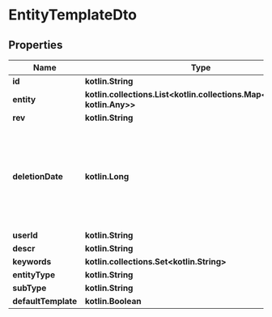 
# EntityTemplateDto

## Properties
Name | Type | Description | Notes
------------ | ------------- | ------------- | -------------
**id** | **kotlin.String** |  |
**entity** | **kotlin.collections.List&lt;kotlin.collections.Map&lt;kotlin.String, kotlin.Any&gt;&gt;** |  |
**rev** | **kotlin.String** |  |  [optional]
**deletionDate** | **kotlin.Long** | hard delete (unix epoch in ms) timestamp of the object. Filled automatically when deletePatient is called. |  [optional]
**userId** | **kotlin.String** |  |  [optional]
**descr** | **kotlin.String** |  |  [optional]
**keywords** | **kotlin.collections.Set&lt;kotlin.String&gt;** |  |  [optional]
**entityType** | **kotlin.String** |  |  [optional]
**subType** | **kotlin.String** |  |  [optional]
**defaultTemplate** | **kotlin.Boolean** |  |  [optional]
